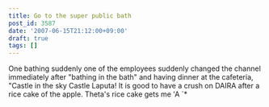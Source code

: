 ```yaml
---
title: Go to the super public bath
post_id: 3587
date: '2007-06-15T21:12:00+09:00'
draft: true
tags: []
---
```


One bathing suddenly one of the employees suddenly changed the channel immediately after "bathing in the bath" and having dinner at the cafeteria, "Castle in the sky Castle Laputa! It is good to have a crush on DAIRA after a rice cake of the apple. Theta's rice cake gets me 'A `*
